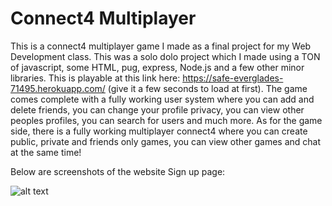 # Connect4 Multiplayer
 
This is a connect4 multiplayer game I made as a final project for my Web Development class. This was a solo dolo project which I made using a TON of javascript, some HTML, pug, express, Node.js and a few other minor libraries. This is playable at this link here: https://safe-everglades-71495.herokuapp.com/ (give it a few seconds to load at first).
The game comes complete with a fully working user system where you can add and delete friends, you can change your profile privacy, you can view other peoples profiles, you can search for users and much more. As for the game side, there is a fully working multiplayer connect4 where you can create public, private and friends only games, you can view other games and chat at the same time! 

Below are screenshots of the website 
Sign up page:

![alt text](https://gyazo.com/bbf7493262ce62307aec8d4d9b7fa668)

